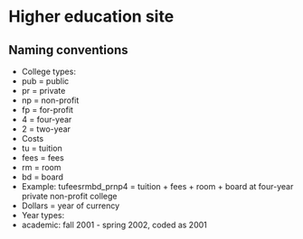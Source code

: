 # Higher education site

## Naming conventions
* College types:
 * pub = public
 * pr = private
 * np = non-profit
 * fp = for-profit
 * 4 = four-year
 * 2 = two-year
* Costs
 * tu = tuition
 * fees = fees
 * rm = room
 * bd = board
* Example: tufeesrmbd_prnp4 = tuition + fees + room + board at four-year private non-profit college
* Dollars = year of currency
* Year types:
 * academic: fall 2001 - spring 2002, coded as 2001